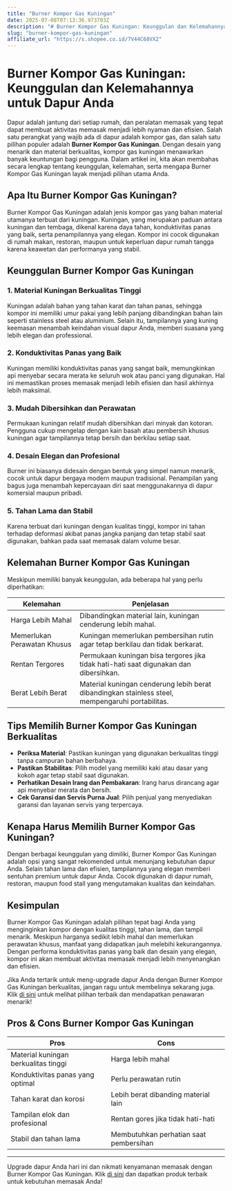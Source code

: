 ```yaml
---
title: "Burner Kompor Gas Kuningan"
date: 2025-07-08T07:13:36.973703Z
description: "# Burner Kompor Gas Kuningan: Keunggulan dan Kelemahannya untuk Dapur Anda..."
slug: "burner-kompor-gas-kuningan"
affiliate_url: "https://s.shopee.co.id/7V44C68VX2"
---
```

# Burner Kompor Gas Kuningan: Keunggulan dan Kelemahannya untuk Dapur Anda

Dapur adalah jantung dari setiap rumah, dan peralatan memasak yang tepat dapat membuat aktivitas memasak menjadi lebih nyaman dan efisien. Salah satu perangkat yang wajib ada di dapur adalah kompor gas, dan salah satu pilihan populer adalah **Burner Kompor Gas Kuningan**. Dengan desain yang menarik dan material berkualitas, kompor gas kuningan menawarkan banyak keuntungan bagi pengguna. Dalam artikel ini, kita akan membahas secara lengkap tentang keunggulan, kelemahan, serta mengapa Burner Kompor Gas Kuningan layak menjadi pilihan utama Anda.

## Apa Itu Burner Kompor Gas Kuningan?

Burner Kompor Gas Kuningan adalah jenis kompor gas yang bahan material utamanya terbuat dari kuningan. Kuningan, yang merupakan paduan antara kuningan dan tembaga, dikenal karena daya tahan, konduktivitas panas yang baik, serta penampilannya yang elegan. Kompor ini cocok digunakan di rumah makan, restoran, maupun untuk keperluan dapur rumah tangga karena keawetan dan performanya yang stabil.

## Keunggulan Burner Kompor Gas Kuningan

### 1. Material Kuningan Berkualitas Tinggi

Kuningan adalah bahan yang tahan karat dan tahan panas, sehingga kompor ini memiliki umur pakai yang lebih panjang dibandingkan bahan lain seperti stainless steel atau aluminium. Selain itu, tampilannya yang kuning keemasan menambah keindahan visual dapur Anda, memberi suasana yang lebih elegan dan professional.

### 2. Konduktivitas Panas yang Baik

Kuningan memiliki konduktivitas panas yang sangat baik, memungkinkan api menyebar secara merata ke seluruh wok atau panci yang digunakan. Hal ini memastikan proses memasak menjadi lebih efisien dan hasil akhirnya lebih maksimal.

### 3. Mudah Dibersihkan dan Perawatan

Permukaan kuningan relatif mudah dibersihkan dari minyak dan kotoran. Pengguna cukup mengelap dengan kain basah atau pembersih khusus kuningan agar tampilannya tetap bersih dan berkilau setiap saat.

### 4. Desain Elegan dan Profesional

Burner ini biasanya didesain dengan bentuk yang simpel namun menarik, cocok untuk dapur bergaya modern maupun tradisional. Penampilan yang bagus juga menambah kepercayaan diri saat menggunakannya di dapur komersial maupun pribadi.

### 5. Tahan Lama dan Stabil

Karena terbuat dari kuningan dengan kualitas tinggi, kompor ini tahan terhadap deformasi akibat panas jangka panjang dan tetap stabil saat digunakan, bahkan pada saat memasak dalam volume besar.

## Kelemahan Burner Kompor Gas Kuningan

Meskipun memiliki banyak keunggulan, ada beberapa hal yang perlu diperhatikan:

| Kelemahan                          | Penjelasan                                                          |
|-----------------------------------|----------------------------------------------------------------------|
| Harga Lebih Mahal                | Dibandingkan material lain, kuningan cenderung lebih mahal.        |
| Memerlukan Perawatan Khusus     | Kuningan memerlukan pembersihan rutin agar tetap berkilau dan tidak berkarat. |
| Rentan Tergores                   | Permukaan kuningan bisa tergores jika tidak hati-hati saat digunakan dan dibersihkan. |
| Berat Lebih Berat                | Material kuningan cenderung lebih berat dibandingkan stainless steel, mempengaruhi portabilitas. |

## Tips Memilih Burner Kompor Gas Kuningan Berkualitas

- **Periksa Material**: Pastikan kuningan yang digunakan berkualitas tinggi tanpa campuran bahan berbahaya.
- **Pastikan Stabilitas**: Pilih model yang memiliki kaki atau dasar yang kokoh agar tetap stabil saat digunakan.
- **Perhatikan Desain Irang dan Pembakaran**: Irang harus dirancang agar api menyebar merata dan bersih.
- **Cek Garansi dan Servis Purna Jual**: Pilih penjual yang menyediakan garansi dan layanan servis yang terpercaya.

## Kenapa Harus Memilih Burner Kompor Gas Kuningan?

Dengan berbagai keunggulan yang dimiliki, Burner Kompor Gas Kuningan adalah opsi yang sangat rekomended untuk menunjang kebutuhan dapur Anda. Selain tahan lama dan efisien, tampilannya yang elegan memberi sentuhan premium untuk dapur Anda. Cocok digunakan di dapur rumah, restoran, maupun food stall yang mengutamakan kualitas dan keindahan.

## Kesimpulan

Burner Kompor Gas Kuningan adalah pilihan tepat bagi Anda yang menginginkan kompor dengan kualitas tinggi, tahan lama, dan tampil menarik. Meskipun harganya sedikit lebih mahal dan memerlukan perawatan khusus, manfaat yang didapatkan jauh melebihi kekurangannya. Dengan performa konduktivitas panas yang baik dan desain yang elegan, kompor ini akan membuat aktivitas memasak menjadi lebih menyenangkan dan efisien.

Jika Anda tertarik untuk meng-upgrade dapur Anda dengan Burner Kompor Gas Kuningan berkualitas, jangan ragu untuk membelinya sekarang juga. Klik [di sini](https://s.shopee.co.id/7V44C68VX2) untuk melihat pilihan terbaik dan mendapatkan penawaran menarik!

## Pros & Cons Burner Kompor Gas Kuningan

| **Pros**                                  | **Cons**                                     |
|-------------------------------------------|----------------------------------------------|
| Material kuningan berkualitas tinggi     | Harga lebih mahal                          |
| Konduktivitas panas yang optimal         | Perlu perawatan rutin                     |
| Tahan karat dan korosi                   | Lebih berat dibanding material lain     |
| Tampilan elok dan profesional            | Rentan gores jika tidak hati-hati        |
| Stabil dan tahan lama                     | Membutuhkan perhatian saat pembersihan  |

---

Upgrade dapur Anda hari ini dan nikmati kenyamanan memasak dengan Burner Kompor Gas Kuningan. Klik [di sini](https://s.shopee.co.id/7V44C68VX2) dan dapatkan produk terbaik untuk kebutuhan memasak Anda!